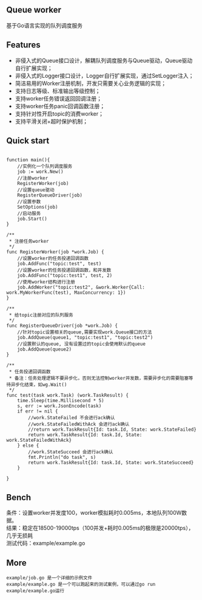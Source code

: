 ## Queue worker
基于Go语言实现的队列调度服务

## Features
- 非侵入式的Queue接口设计，解耦队列调度服务与Queue驱动，Queue驱动自行扩展实现；
- 非侵入式的Logger接口设计，Logger自行扩展实现，通过SetLogger注入；
- 简洁易用的Worker注册机制，开发只需要关心业务逻辑的实现；
- 支持日志等级、标准输出等级控制；
- 支持worker任务错误返回回调注册；
- 支持worker任务panic回调函数注册；
- 支持针对性开启topic的消费worker；
- 支持平滑关闭+超时保护机制；

## Quick start
```golang

function main(){
    //实例化一个队列调度服务
    job := work.New()
    //注册worker
    RegisterWorker(job)
    //设置queue驱动
    RegisterQueueDriver(job)
    //设置参数
	SetOptions(job)
    //启动服务
    job.Start()
}

/**
 * 注册任务worker
 */
func RegisterWorker(job *work.Job) {
	//设置worker的任务投递回调函数
	job.AddFunc("topic:test", test)
	//设置worker的任务投递回调函数，和并发数
	job.AddFunc("topic:test1", test, 2)
	//使用worker结构进行注册
	job.AddWorker("topic:test2", &work.Worker{Call: work.MyWorkerFunc(test), MaxConcurrency: 1})
}

/**
 * 给topic注册对应的队列服务
 */
func RegisterQueueDriver(job *work.Job) {
	//针对topic设置相关的queue,需要实现work.Queue接口的方法
	job.AddQueue(queue1, "topic:test1", "topic:test2")
	//设置默认的queue, 没有设置过的topic会使用默认的queue
	job.AddQueue(queue2)
}

/**
 * 任务投递回调函数
 * 备注：任务处理逻辑不要异步化，否则无法控制worker并发数，需要异步化的需要阻塞等待异步化结束，如wg.Wait()
 */
func test(task work.Task) (work.TaskResult) {
	time.Sleep(time.Millisecond * 5)
	s, err := work.JsonEncode(task)
	if err != nil {
		//work.StateFailed 不会进行ack确认
		//work.StateFailedWithAck 会进行ack确认
		//return work.TaskResult{Id: task.Id, State: work.StateFailed}
		return work.TaskResult{Id: task.Id, State: work.StateFailedWithAck}
	} else {
        //work.StateSucceed 会进行ack确认
		fmt.Println("do task", s)
		return work.TaskResult{Id: task.Id, State: work.StateSucceed}
	}

}
```

## Bench
条件：设置worker并发度100，worker模拟耗时0.005ms，本地队列100W数据。  
结果：稳定在18500-19000tps（100并发+耗时0.005ms的极限是20000tps），几乎无损耗   
测试代码：example/example.go

## More
```
example/job.go 是一个详细的示例文件
example/example.go 是一个可以跑起来的测试案例，可以通过go run example/example.go运行
```